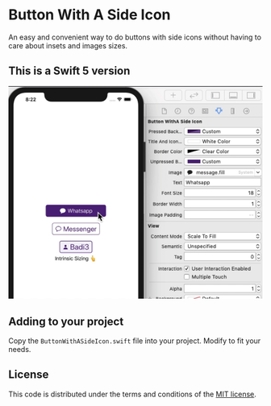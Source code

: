 # Button With A Side Icon

An easy and convenient way to do buttons with side icons without having to care about insets and images sizes.

## This is a Swift 5 version

![Demo screen](demo.gif)

## Adding to your project

Copy the `ButtonWithASideIcon.swift` file into your project.  Modify to fit your needs.

## License

This code is distributed under the terms and conditions of the [MIT license](LICENSE).
